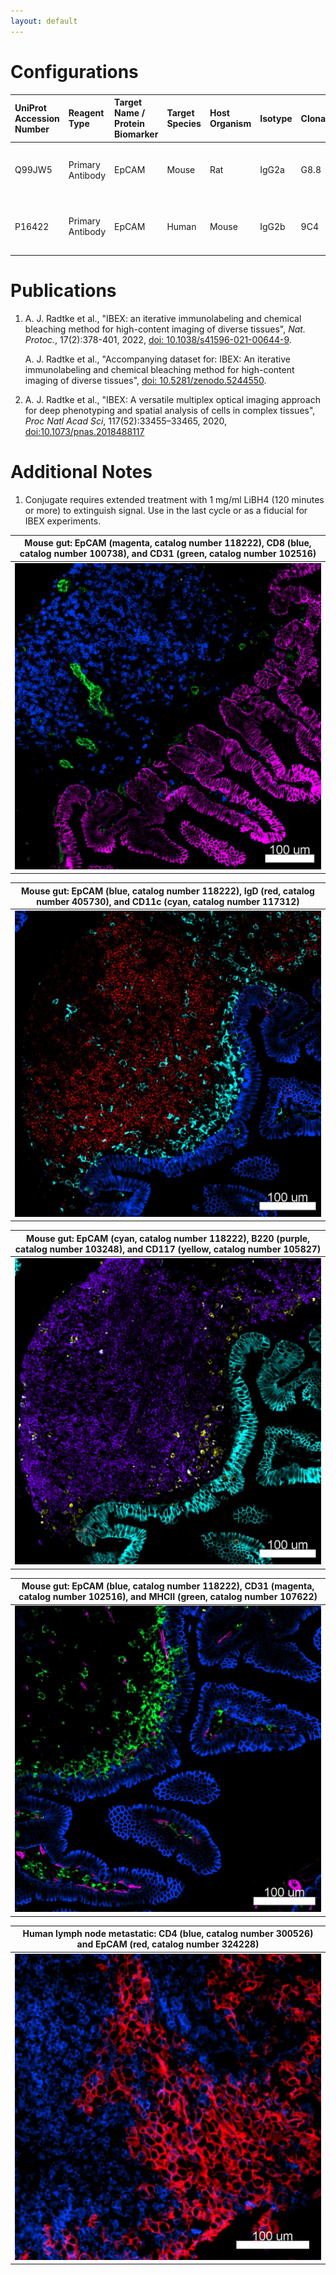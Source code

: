 ```yaml
---
layout: default
---
```


# Configurations

| UniProt Accession Number   | Reagent Type     | Target Name / Protein Biomarker   | Target Species   | Host Organism   | Isotype   | Clonality   | Vendor    |   Catalog Number | Conjugate   | RRID       | Availability   | Method        | Tissue Preservation               | Target Tissue   | Tissue State   | Detergent         | Antigen Retrieval Conditions   | Dye Inactivation Conditions             | Recommend   | Agree                                                        | Disagree   | Contributor         | Notes       |
|:---------------------------|:-----------------|:----------------------------------|:-----------------|:----------------|:----------|:------------|:----------|-----------------:|:------------|:-----------|:---------------|:--------------|:----------------------------------|:----------------|:---------------|:------------------|:-------------------------------|:----------------------------------------|:------------|:-------------------------------------------------------------|:-----------|:--------------------|:------------|
| Q99JW5                     | Primary Antibody | EpCAM                             | Mouse            | Rat             | IgG2a     | G8.8        | BioLegend |           118222 | AF594       | AB_2563322 | Stock          | IBEX2D Manual | 1:4 Cytofix/Cytoperm Fixed Frozen | Small Intestine | NA             | 0.3% Triton-X-100 | NA                             | 1 mg/ml LiBH4 for more than 120 minutes | Yes         | [0000-0003-4379-8967](https://orcid.org/0000-0003-4379-8967) [[2](#publications)]                     | NA         | [0000-0003-4379-8967](https://orcid.org/0000-0003-4379-8967) | [1](#notes) |
| P16422                     | Primary Antibody | EpCAM                             | Human            | Mouse           | IgG2b     | 9C4         | BioLegend |           324228 | AF594       | AB_2563209 | Stock          | IBEX2D Manual | 1:4 Cytofix/Cytoperm Fixed Frozen | Lymph Node      | Metastatic     | 0.3% Triton-X-100 | NA                             | 1 mg/ml LiBH4 for more than 120 minutes | Yes         | [0000-0003-4379-8967](https://orcid.org/0000-0003-4379-8967) [[2](#publications), [1](#publications)] | NA         | [0000-0003-4379-8967](https://orcid.org/0000-0003-4379-8967) | [1](#notes) |

# Publications

<a name="publications"></a>
1. A. J. Radtke et al., "IBEX: an iterative immunolabeling and chemical bleaching
 method for high-content imaging of diverse tissues", *Nat. Protoc.*, 17(2):378-401, 2022, [doi: 10.1038/s41596-021-00644-9](https://doi.org/10.1038/s41596-021-00644-9).

    A. J. Radtke et al., "Accompanying dataset for: IBEX: An iterative immunolabeling and chemical bleaching method for high-content imaging of diverse tissues", [doi: 10.5281/zenodo.5244550](https://doi.org/10.5281/zenodo.5244551).

2. A. J. Radtke et al., "IBEX: A versatile multiplex optical imaging approach for deep phenotyping and spatial analysis of cells in complex tissues", *Proc Natl Acad Sci*, 117(52):33455–33465, 2020, [doi:10.1073/pnas.2018488117](https://doi.org/10.1073/pnas.2018488117)


# Additional Notes

<a name="notes"></a>
1. Conjugate requires extended treatment with 1 mg/ml LiBH4 (120 minutes or more) to extinguish signal. Use in the last cycle or as a fiducial for IBEX experiments.

| Mouse gut: EpCAM (magenta, catalog number 118222), CD8 (blue, catalog number 100738), and CD31 (green, catalog number 102516) |
|:-------:|
| ![](Mouse_Gut_EpCAM_CD8_CD31.jpg) |

| Mouse gut: EpCAM (blue, catalog number 118222), IgD (red, catalog number 405730), and CD11c (cyan, catalog number 117312) |
|:-------:|
| ![](Mouse_Gut_EpCAM_IgD_CD11c.jpg) |

| Mouse gut: EpCAM (cyan, catalog number 118222), B220 (purple, catalog number 103248), and CD117 (yellow, catalog number 105827) |
|:-------:|
| ![](Mouse_Gut_EpCAM_CD117_B220.jpg) |

| Mouse gut: EpCAM (blue, catalog number 118222), CD31 (magenta, catalog number 102516), and MHCII (green, catalog number 107622) |
|:-------:|
| ![](Mouse_Gut_EpCAM_CD31_MHCII.jpg) |

| Human lymph node metastatic: CD4 (blue, catalog number 300526) and EpCAM (red, catalog number 324228) |
|:-------:|
| ![](../CD4_AF700/Human_Metastatic_Lymph_Node_CD4_EpCAM.jpg) |
